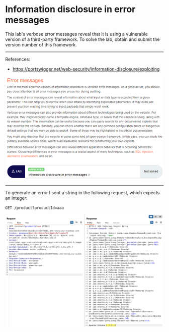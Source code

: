 
# Information disclosure in error messages

This lab's verbose error messages reveal that it is using a vulnerable version of a third-party framework. To solve the lab, obtain and submit the version number of this framework.


---------------------------------------------

References: 

- https://portswigger.net/web-security/information-disclosure/exploiting



![img](images/Information%20disclosure%20in%20error%20messages/1.png)

---------------------------------------------

To generate an error I sent a string in the following request, which expects an integer:

```
GET /product?productId=aaa
```



![img](images/Information%20disclosure%20in%20error%20messages/2.png)